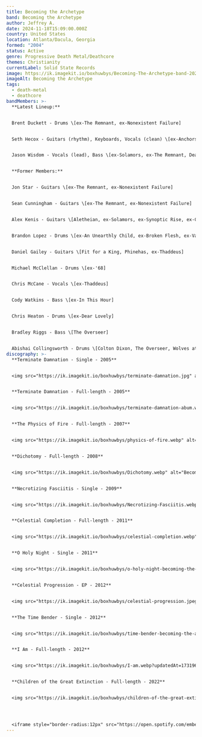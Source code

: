 ```yaml
---
title: Becoming the Archetype
band: Becoming the Archetype
author: Jeffrey A.
date: 2024-11-18T15:09:00.000Z
country: United States
location: Atlanta/Dacula, Georgia
formed: "2004"
status: Active
genre: Progressive Death Metal/Deathcore
themes: Christianity
currentLabel: Solid State Records
image: https://ik.imagekit.io/boxhuwbys/Becoming-The-Archetype-band-2022.webp
imageAlt: Becoming the Archetype
tags:
  - death-metal
  - deathcore
bandMembers: >-
  **Latest Lineup:**


  Brent Duckett - Drums \[ex-The Remnant, ex-Nonexistent Failure]  


  Seth Hecox - Guitars (rhythm), Keyboards, Vocals (clean) \[ex-Anchors, ex-Five Iron Frenzy (live)]  


  Jason Wisdom - Vocals (lead), Bass \[ex-Solamors, ex-The Remnant, Death Therapy, The Reversalist, ex-Nonexistent Failure, ex-Pneuma]  


  **Former Members:**


  Jon Star - Guitars \[ex-The Remnant, ex-Nonexistent Failure]  


  Sean Cunningham - Guitars \[ex-The Remnant, ex-Nonexistent Failure]  


  Alex Kenis - Guitars \[Aletheian, ex-Solamors, ex-Synoptic Rise, ex-Crutch]  


  Brandon Lopez - Drums \[ex-An Unearthly Child, ex-Broken Flesh, ex-Vangough]  


  Daniel Gailey - Guitars \[Fit for a King, Phinehas, ex-Thaddeus]  


  Michael McClellan - Drums \[ex-'68]  


  Chris McCane - Vocals \[ex-Thaddeus]  


  Cody Watkins - Bass \[ex-In This Hour]  


  Chris Heaton - Drums \[ex-Dear Lovely]  


  Bradley Riggs - Bass \[The Overseer]  


  Abishai Collingsworth - Drums \[Colton Dixon, The Overseer, Wolves at the Gate, ex-Project 86 (live)]
discography: >-
  **Terminate Damnation - Single - 2005**  


  <img src="https://ik.imagekit.io/boxhuwbys/terminate-damnation.jpg" alt="Becoming the Archetype - Terminate Damnation - Single cover" style="width:300px; height:auto;">


  **Terminate Damnation - Full-length - 2005**  


  <img src="https://ik.imagekit.io/boxhuwbys/terminate-damnation-abum.webp" alt="Becoming the Archetype - Terminate Damnation - album cover" style="width:300px; height:auto;">


  **The Physics of Fire - Full-length - 2007**  


  <img src="https://ik.imagekit.io/boxhuwbys/physics-of-fire.webp" alt="Becoming the Archetype - The Physics of Fire album cover" style="width:300px; height:auto;">


  **Dichotomy - Full-length - 2008**  


  <img src="https://ik.imagekit.io/boxhuwbys/Dichotomy.webp" alt="Becoming the Archetype - Dichotomy - Full-length cover" style="width:300px; height:auto;">


  **Necrotizing Fasciitis - Single - 2009**  


  <img src="https://ik.imagekit.io/boxhuwbys/Necrotizing-Fasciitis.webp" alt="Becoming the Archetype - Necrotizing Fasciitis - Single cover" style="width:300px; height:auto;">


  **Celestial Completion - Full-length - 2011**  


  <img src="https://ik.imagekit.io/boxhuwbys/celestial-completion.webp" alt="Becoming the Archetype - Celestial Completion - Full-length cover" style="width:300px; height:auto;">


  **O Holy Night - Single - 2011**  


  <img src="https://ik.imagekit.io/boxhuwbys/o-holy-night-becoming-the-archetype.jpg" alt="Becoming the Archetype - O Holy Night - Single cover" style="width:300px; height:auto;">


  **Celestial Progression - EP - 2012**  


  <img src="https://ik.imagekit.io/boxhuwbys/celestial-progression.jpeg" alt="Becoming the Archetype - Celestial Progression - EP cover" style="width:300px; height:auto;">


  **The Time Bender - Single - 2012**  


  <img src="https://ik.imagekit.io/boxhuwbys/time-bender-becoming-the-archetype.jpg" alt="Becoming the Archetype - The Time Bender - Single cover" style="width:300px; height:auto;">


  **I Am - Full-length - 2012**  


  <img src="https://ik.imagekit.io/boxhuwbys/I-am.webp?updatedAt=1731969138582" alt="Becoming the Archetype - I Am album cover" style="width:300px; height:auto;">


  **Children of the Great Extinction - Full-length - 2022**  


  <img src="https://ik.imagekit.io/boxhuwbys/children-of-the-great-extinction.webp" alt="Becoming the Archetype - Children of the Great Extinction - Full-length cover" style="width:300px; height:auto;">




  <iframe style="border-radius:12px" src="https://open.spotify.com/embed/album/2SA3bSOoifkAkpCMfS90Sb?utm_source=generator" width="100%" height="352" frameBorder="0" allowfullscreen="" allow="autoplay; clipboard-write; encrypted-media; fullscreen; picture-in-picture" loading="lazy"></iframe>
---
```

